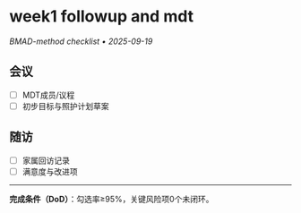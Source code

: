# week1 followup and mdt

_BMAD-method checklist • 2025-09-19_

## 会议

- [ ] MDT成员/议程
- [ ] 初步目标与照护计划草案

## 随访

- [ ] 家属回访记录
- [ ] 满意度与改进项

---

**完成条件（DoD）**：勾选率≥95%，关键风险项0个未闭环。
